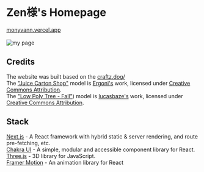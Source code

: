# Zen様's Homepage
[monyvann.vercel.app](https://monyvann.vercel.app/) <br/><br/>
![my page](https://scontent.fpnh20-1.fna.fbcdn.net/v/t1.15752-9/370311664_992645582057189_2609905973735298467_n.png?_nc_cat=102&ccb=1-7&_nc_sid=ae9488&_nc_eui2=AeEYWbqjlOAbge9bDB7ZZboYeQwtRwu2B2F5DC1HC7YHYYCGpO4QT5OvDe1d8uivs5mZp2MqCLuCYFS_7z6XL_5P&_nc_ohc=IO22ecLYP5cAX-k7q3Q&_nc_ht=scontent.fpnh20-1.fna&oh=03_AdQ3vrCKSS7SYVq5ksorF-R5ErG_8kiq1VXI5uwWSK3lIA&oe=651281BC)

## Credits
The website was built based on the [craftz.dog/](https://www.craftz.dog/) <br />
The ["Juice Carton Shop"](https://sketchfab.com/3d-models/juice-carton-shop-537db214710c4968a919a3c40ee6d18f) model is  [Ergoni's](https://sketchfab.com/Ergoni) work, licensed under [Creative Commons Attribution](http://creativecommons.org/licenses/by/4.0/). <br />
The ["Low Poly Tree - Fall"](https://sketchfab.com/3d-models/low-poly-tree-fall-25d7e3bc78dc4813afc59a401736c91c)) model is  [lucasbaze's](https://sketchfab.com/Ergoni) work, licensed under [Creative Commons Attribution](http://creativecommons.org/licenses/by/4.0/).

## Stack
[Next.js](https://nextjs.org/) - A React framework with hybrid static & server rendering, and route pre-fetching, etc. <br />
[Chakra UI](https://chakra-ui.com/getting-started/nextjs-guide) - A simple, modular and accessible component library for React. <br />
[Three.js](https://threejs.org/) - 3D library for JavaScript. <br />
[Framer Motion](https://www.framer.com/?utm_source=google&utm_medium=adwords&utm_campaign=TW-WW-All-GS-UA-Traffic-20190326-Brand.Bmm_WW-All-GS-KEY-x-1399-Brand.Bmm-Framer&gad=1&gclid=CjwKCAjwxaanBhBQEiwA84TVXPzYI-XeIyRIoFTyP3hW0whAsvR3X0n_szIJJamgaE1YEETT9xtNeRoC0QMQAvD_BwE) - An animation library for React

